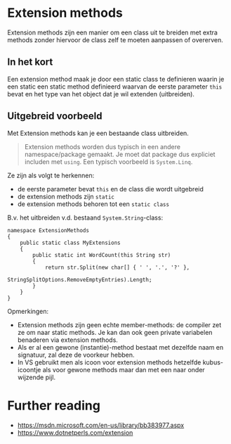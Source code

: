 # Extension methods

Extension methods zijn een manier om een class uit te breiden met extra methods
zonder hiervoor de class zelf te moeten aanpassen of overerven.

## In het kort

Een extension method maak je door een static class te definieren waarin je een static
een static method definieerd waarvan de eerste parameter `this` bevat en het type van
het object dat je wil extenden (uitbreiden).

## Uitgebreid voorbeeld

Met Extension methods kan je een bestaande class uitbreiden.

> Extension methods worden dus typisch in een andere namespace/package gemaakt.
> Je moet dat package dus expliciet includen met `using`.
> Een typisch voorbeeld is `System.Linq`.

Ze zijn als volgt te herkennen:

- de eerste parameter bevat `this` en de class die wordt uitgebreid
- de extension methods zijn `static`
- de extension methods behoren tot een `static class`

B.v. het uitbreiden v.d. bestaand `System.String`-class:

```
namespace ExtensionMethods
{
    public static class MyExtensions
    {
        public static int WordCount(this String str)
        {
            return str.Split(new char[] { ' ', '.', '?' }, 
                             StringSplitOptions.RemoveEmptyEntries).Length;
        }
    }   
}
```

Opmerkingen:

- Extension methods zijn geen echte member-methods: de compiler zet ze om naar static methods.
  Je kan dan ook geen private variabelen benaderen via extension methods.
- Als er al een gewone (instantie)-method bestaat met dezelfde naam en signatuur,
  zal deze de voorkeur hebben.
- In VS gebruikt men als icoon voor extension methods hetzelfde kubus-icoontje als voor
  gewone methods maar dan met een naar onder wijzende pijl.

# Further reading

- https://msdn.microsoft.com/en-us/library/bb383977.aspx
- https://www.dotnetperls.com/extension
